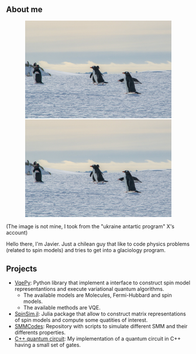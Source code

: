 ## About me

<p align="center">
<img width="400px" src="./assets/penguins.jpg#gh-light-mode-only" title="penguins"/>
<img width="400px" src="./assets/penguins.jpg#gh-dark-mode-only" title="penguins"/>
</p>
(The image is not mine, I took from the "ukraine antartic program" X's account)

Hello there, I'm Javier. Just a chilean guy that like to code physics problems (related to spin models) and tries to get into a glaciology program.

## Projects
- [VqePy](https://github.com/javinoram/VqePy): Python library that implement a interface to construct spin model representantions and execute variational quantum algorithms.
  - The available models are Molecules, Fermi-Hubbard and spin models.
  - The available methods are VQE.
- [SpinSim.jl](https://github.com/javinoram/SpinSim.jl): Julia package that allow to construct matrix representations of spin models and compute some quatities of interest.
- [SMMCodes](https://github.com/javinoram/SMMCodes): Repository with scripts to simulate different SMM and their differents properties.
- [C++ quantum circuit](https://github.com/javinoram/MyQuantumCircuit): My implementation of a quantum circuit in C++ having a small set of gates.
